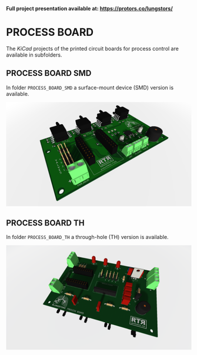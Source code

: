 **Full project presentation available at: https://protors.co/lungstors/**
# PROCESS BOARD
The *KiCad* projects of the printed circuit boards for process control are available in subfolders.

## PROCESS BOARD SMD
In folder `PROCESS_BOARD_SMD` a surface-mount device (SMD) version is available.
<p align="center">
  <img src="electronics/PROCESS_BOARD_SMD/images/PROCESS_BOARD_SMD_3.png" width="600">
</p>

## PROCESS BOARD TH
In folder `PROCESS_BOARD_TH` a through-hole (TH) version is available.

<p align="center">
  <img src="electronics/PROCESS_BOARD_TH/images/PROCESS_BOARD_TH_2.png" width="600">
</p>
